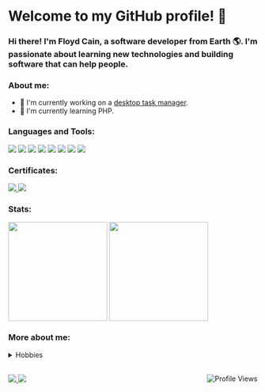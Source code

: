 # Welcome to my GitHub profile! 🚀

### Hi there! I'm Floyd Cain, a software developer from Earth 🌎. I'm passionate about learning new technologies and building software that can help people. 

### About me:

- 🔭 I'm currently working on a [desktop task manager](https://github.com/cainfe/TaskManager).
- 🌱 I'm currently learning PHP.

### Languages and Tools:
<p>
    <img src="https://img.shields.io/badge/-Java-007396?style=flat-square&logo=java&logoColor=white" />
    <img src="https://img.shields.io/badge/-PHP-777BB4?style=flat-square&logo=php&logoColor=white" />
    <img src="https://img.shields.io/badge/-JavaScript-F7DF1E?style=flat-square&logo=javascript&logoColor=black" />
    <img src="https://img.shields.io/badge/-HTML5-E34F26?style=flat-square&logo=html5&logoColor=white" />
    <img src="https://img.shields.io/badge/-CSS3-1572B6?style=flat-square&logo=css3&logoColor=white" />
    <img src="https://img.shields.io/badge/-Git-F05032?style=flat-square&logo=git&logoColor=white" />
    <img src="https://img.shields.io/badge/-GitHub-181717?style=flat-square&logo=github&logoColor=white" />
    <img src="https://img.shields.io/badge/-Visual%20Studio%20Code-007ACC?style=flat-square&logo=visual-studio-code&logoColor=white" />
</p>

### Certificates:
<p>
    <a href="https://catalog-education.oracle.com/pls/certview/sharebadge?id=FAC6EFC67FD2FF57629F21E1AEDF6B072C32C4E27CA85638FEAC302210B70F71" target="_blank">
        <img src="https://img.shields.io/badge/-Oracle%20Certified%20Associate%2C%20Java%20SE%208%20Programmer-FF0000?style=flat-square" />
    </a>
    <a href="https://www.credly.com/badges/b92fd9ce-6e6b-45c9-a3e1-8f917f57792f/public_url" target="_blank">
        <img src="https://img.shields.io/badge/-GitHub%20Foundations-000000?style=flat-square&logo=github&logoColor=white" />
    </a>
</p>

### Stats:
<p>
    <img height=200 align=center src="https://github-readme-stats.vercel.app/api/top-langs/?username=cainfe&layout=compact&theme=dark" />
    <img height=200 align=center src="https://github-readme-stats.vercel.app/api?username=cainfe&show_icons=true&theme=dark" />
</p>


### More about me:
<details>
<summary>Hobbies</summary>

<details> 
<summary>🎮 Playing video games</summary>
I enjoy playing video games in my free time. Some of my favorite games are:<br>
<table>
<tr>
<td>
    <div align=center>
        Stellaris<br>
        <img src="https://steamcdn-a.akamaihd.net/steam/apps/281990/library_600x900_2x.jpg" width="200" alt="Stellaris" />
    </div>
</td>
<td>
    <div align=center>
        Skyrim<br>
        <img src="https://steamcdn-a.akamaihd.net/steam/apps/72850/library_600x900_2x.jpg" width="200" alt="Skyrim" />
    </div>
</td>
<td>
    <div align=center>
        Battlefield 1<br>
        <img src="https://steamcdn-a.akamaihd.net/steam/apps/1238840/library_600x900_2x.jpg" width="200" alt="Battlefield 1" />
    </div>
</td>
</tr>
</table>
</details>
<br>
<details>
<summary>☕ Practicing my barista skills</summary>
I love making coffee and trying new recipes. Some of my favorite drinks are:<br>
<ul>
    <li>🍵 Plain Cappuccino</li>
    <li>🍵 Caramel Macchiato</li>
    <li>🍵 Cortado</li> 
</ul>
</details>
<br>
<details>
<summary>📚 Reading books</summary>
I enjoy reading books daily. Some of my favorite books are:<br>
<table>
<tr>
<td>
    <div align=center>
        The Pragmatic Programmer<br>
        <img src="https://books.google.com/books/content?id=LhOlDwAAQBAJ&printsec=frontcover&img=1&source=gbs_api" width="200" alt="The Pragmatic Programmer" />
    </div>
</td>
<td>
    <div align=center>
        The Clean Coder<br>
        <img src="https://books.google.com/books/content?id=VQlvAQAAQBAJ&printsec=frontcover&img=1&source=gbs_api" width="200" alt="Clean Code" />
    </div>
</td>
<td>
    <div align=center>
        Dune<br>
        <img src="https://books.google.com/books/content?id=nrRKDwAAQBAJ&printsec=frontcover&img=1&source=gbs_api" width="200" alt="Dune" />
    </div>
</td>
</tr>
</table>
</details>
</details>
<br>
<p>
    <a href="https://www.linkedin.com/in/floydcain/" target="_blank">
        <img src="https://img.shields.io/badge/-LinkedIn-0077B5?style=flat-square&logo=linkedin&logoColor=white" />
    </a>
    <a href="https://leetcode.com/u/cainfe636/" target="_blank">
        <img src="https://img.shields.io/badge/-LeetCode-FFA116?style=flat-square&logo=leetcode&logoColor=black" />
    </a>
    <img align=right src="https://komarev.com/ghpvc/?username=cainfe&style=flat-square&color=green" alt="Profile Views" />
</p>
